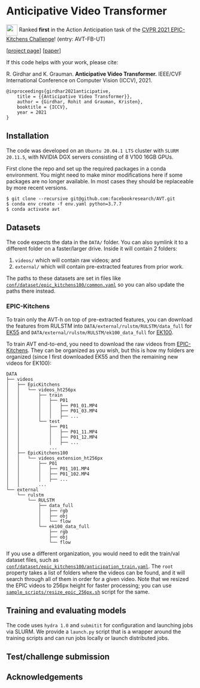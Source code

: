 
# Anticipative Video Transformer

<p><img src="https://rohitgirdhar.github.io/DetectAndTrack/assets/cup.png" width="30px" align="center" /> Ranked <b>first</b> in the Action Anticipation task of the <a href="https://epic-kitchens.github.io/2021#results">CVPR 2021 EPIC-Kitchens Challenge</a>! (entry: AVT-FB-UT)</p>

[[project page](https://facebookresearch.github.io/AVT/)] [[paper](https://arxiv.org/abs/2106.02036)]

If this code helps with your work, please cite:

R. Girdhar and K. Grauman. **Anticipative Video Transformer.** IEEE/CVF International Conference on Computer Vision (ICCV), 2021.

```
@inproceedings{girdhar2021anticipative,
    title = {{Anticipative Video Transformer}},
    author = {Girdhar, Rohit and Grauman, Kristen},
    booktitle = {ICCV},
    year = 2021
}
```

## Installation

The code was developed on an `Ubuntu 20.04.1 LTS` cluster with `SLURM 20.11.5`,
with NVIDIA DGX servers consisting of 8 V100 16GB GPUs.

First clone the repo and set up the required packages in a conda environment.
You might need to make minor modifications here if some packages are no longer
available. In most cases they should be replaceable by more recent versions.
```
$ git clone --recursive git@github.com:facebookresearch/AVT.git
$ conda env create -f env.yaml python=3.7.7
$ conda activate avt
```

## Datasets

The code expects the data in the `DATA/` folder. You can also symlink it to
a different folder on a faster/larger drive. Inside it will contain 2 folders:
1) `videos/` which will contain raw videos; and
2) `external/` which will contain pre-extracted features from prior work.

The paths to these datasets are set
in files like [`conf/dataset/epic_kitchens100/common.yaml`](conf/dataset/epic_kitchens100/common.yaml)
so you can also update the paths there instead.

### EPIC-Kitchens

To train only the AVT-h on top of pre-extracted features, you can download the
features from RULSTM into `DATA/external/rulstm/RULSTM/data_full` for [EK55](https://github.com/fpv-iplab/rulstm/blob/master/RULSTM/scripts/download_data_ek55_full.sh) and
`DATA/external/rulstm/RULSTM/ek100_data_full`
for [EK100](https://github.com/fpv-iplab/rulstm/blob/master/RULSTM/scripts/download_data_ek100_full.sh).

To train AVT end-to-end, you need to download the raw videos from [EPIC-Kitchens](https://data.bris.ac.uk/data/dataset/2g1n6qdydwa9u22shpxqzp0t8m). They can be organized as you wish, but this
is how my folders are organized (since I first downloaded EK55 and then the remaining
new videos for EK100):

```
DATA
├── videos
│   ├── EpicKitchens
│   │   └── videos_ht256px
│   │       ├── train
│   │       │   ├── P01
│   │       │   │   ├── P01_01.MP4
│   │       │   │   ├── P01_03.MP4
│   │       │   │   ├── ...
│   │       └── test
│   │           ├── P01
│   │           │   ├── P01_11.MP4
│   │           │   ├── P01_12.MP4
│   │           │   ├── ...
│   │           ...
│   ├── EpicKitchens100
│   │   └── videos_extension_ht256px
│   │       ├── P01
│   │       │   ├── P01_101.MP4
│   │       │   ├── P01_102.MP4
│   │       │   ├── ...
│   │       ...
└── external
    └── rulstm
        └── RULSTM
            ├── data_full
            │   ├── rgb
            │   ├── obj
            │   └── flow
            └── ek100_data_full
                ├── rgb
                ├── obj
                └── flow
```

If you use a different organization, you would need to edit the train/val
dataset files, such as [`conf/dataset/epic_kitchens100/anticipation_train.yaml`](conf/dataset/epic_kitchens100/anticipation_train.yaml). The `root` property takes a list of
folders where the videos can be found, and it will search through all of them
in order for a given video. Note that we resized the EPIC videos to
256px height for faster processing; you can use [`sample_scripts/resize_epic_256px.sh`](sample_scripts/resize_epic_256px.sh) script for the same.

## Training and evaluating models

The code uses `hydra 1.0` and `submitit` for configuration and launching jobs
via SLURM. We provide a `launch.py` script that is a wrapper around the
training scripts and can run jobs locally or launch distributed jobs.

## Test/challenge submission

## Acknowledgements
